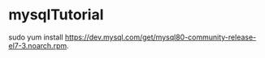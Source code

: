 # mysqlTutorial

sudo yum install https://dev.mysql.com/get/mysql80-community-release-el7-3.noarch.rpm.  
